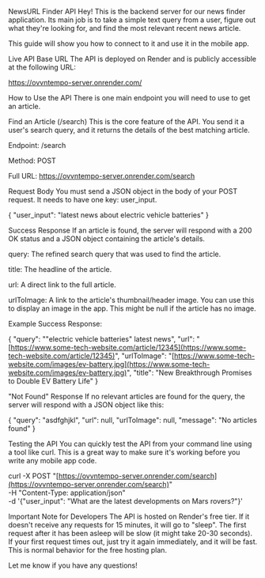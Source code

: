 NewsURL Finder API
Hey! This is the backend server for our news finder application. Its main job is to take a simple text query from a user, figure out what they're looking for, and find the most relevant recent news article.

This guide will show you how to connect to it and use it in the mobile app.

Live API Base URL
The API is deployed on Render and is publicly accessible at the following URL:

https://ovvntempo-server.onrender.com/

How to Use the API
There is one main endpoint you will need to use to get an article.

Find an Article (/search)
This is the core feature of the API. You send it a user's search query, and it returns the details of the best matching article.

Endpoint: /search

Method: POST

Full URL: https://ovvntempo-server.onrender.com/search

Request Body
You must send a JSON object in the body of your POST request. It needs to have one key: user_input.

{
  "user_input": "latest news about electric vehicle batteries"
}

Success Response
If an article is found, the server will respond with a 200 OK status and a JSON object containing the article's details.

query: The refined search query that was used to find the article.

title: The headline of the article.

url: A direct link to the full article.

urlToImage: A link to the article's thumbnail/header image. You can use this to display an image in the app. This might be null if the article has no image.

Example Success Response:

{
  "query": "\"electric vehicle batteries\" latest news",
  "url": "[https://www.some-tech-website.com/article/12345](https://www.some-tech-website.com/article/12345)",
  "urlToImage": "[https://www.some-tech-website.com/images/ev-battery.jpg](https://www.some-tech-website.com/images/ev-battery.jpg)",
  "title": "New Breakthrough Promises to Double EV Battery Life"
}

"Not Found" Response
If no relevant articles are found for the query, the server will respond with a JSON object like this:

{
  "query": "asdfghjkl",
  "url": null,
  "urlToImage": null,
  "message": "No articles found"
}

Testing the API
You can quickly test the API from your command line using a tool like curl. This is a great way to make sure it's working before you write any mobile app code.

curl -X POST "[https://ovvntempo-server.onrender.com/search](https://ovvntempo-server.onrender.com/search)" \
-H "Content-Type: application/json" \
-d '{"user_input": "What are the latest developments on Mars rovers?"}'

Important Note for Developers
The API is hosted on Render's free tier. If it doesn't receive any requests for 15 minutes, it will go to "sleep". The first request after it has been asleep will be slow (it might take 20-30 seconds). If your first request times out, just try it again immediately, and it will be fast. This is normal behavior for the free hosting plan.

Let me know if you have any questions!
